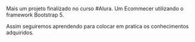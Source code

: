 Mais um projeto finalizado no curso #Alura. Um Ecommecer utilizando o framework Bootstrap 5.

Assim seguiremos aprendendo para colocar em pratica os conhecimentos adquiridos.
